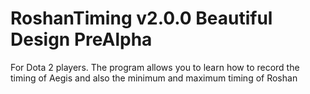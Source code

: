 # RoshanTiming v2.0.0 Beautiful Design PreAlpha
 For Dota 2 players. The program allows you to learn how to record the timing of Aegis and also the minimum and maximum timing of Roshan
